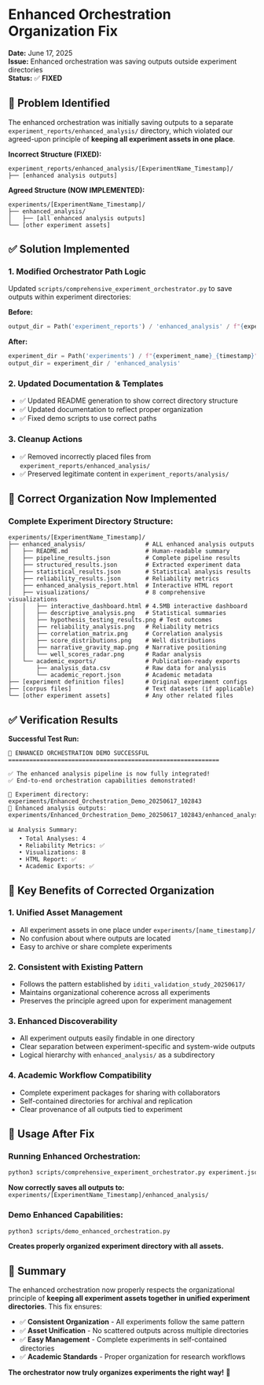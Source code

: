 # Enhanced Orchestration Organization Fix

**Date:** June 17, 2025  
**Issue:** Enhanced orchestration was saving outputs outside experiment directories  
**Status:** ✅ **FIXED**

## 🚨 Problem Identified

The enhanced orchestration was initially saving outputs to a separate `experiment_reports/enhanced_analysis/` directory, which violated our agreed-upon principle of **keeping all experiment assets in one place**.

**Incorrect Structure (FIXED):**
```
experiment_reports/enhanced_analysis/[ExperimentName_Timestamp]/
├── [enhanced analysis outputs]
```

**Agreed Structure (NOW IMPLEMENTED):**
```
experiments/[ExperimentName_Timestamp]/
├── enhanced_analysis/
│   ├── [all enhanced analysis outputs]
└── [other experiment assets]
```

## ✅ Solution Implemented

### 1. **Modified Orchestrator Path Logic**
Updated `scripts/comprehensive_experiment_orchestrator.py` to save outputs within experiment directories:

**Before:**
```python
output_dir = Path('experiment_reports') / 'enhanced_analysis' / f"{experiment_name}_{timestamp}"
```

**After:**
```python
experiment_dir = Path('experiments') / f"{experiment_name}_{timestamp}"
output_dir = experiment_dir / 'enhanced_analysis'
```

### 2. **Updated Documentation & Templates**
- ✅ Updated README generation to show correct directory structure
- ✅ Updated documentation to reflect proper organization
- ✅ Fixed demo scripts to use correct paths

### 3. **Cleanup Actions**
- ✅ Removed incorrectly placed files from `experiment_reports/enhanced_analysis/`
- ✅ Preserved legitimate content in `experiment_reports/analysis/`

## 📁 Correct Organization Now Implemented

### Complete Experiment Directory Structure:
```
experiments/[ExperimentName_Timestamp]/
├── enhanced_analysis/                 # ALL enhanced analysis outputs
│   ├── README.md                      # Human-readable summary
│   ├── pipeline_results.json          # Complete pipeline results
│   ├── structured_results.json        # Extracted experiment data
│   ├── statistical_results.json       # Statistical analysis results
│   ├── reliability_results.json       # Reliability metrics
│   ├── enhanced_analysis_report.html  # Interactive HTML report
│   ├── visualizations/                # 8 comprehensive visualizations
│   │   ├── interactive_dashboard.html # 4.5MB interactive dashboard
│   │   ├── descriptive_analysis.png   # Statistical summaries
│   │   ├── hypothesis_testing_results.png # Test outcomes
│   │   ├── reliability_analysis.png   # Reliability metrics
│   │   ├── correlation_matrix.png     # Correlation analysis
│   │   ├── score_distributions.png    # Well distributions
│   │   ├── narrative_gravity_map.png  # Narrative positioning
│   │   └── well_scores_radar.png      # Radar analysis
│   └── academic_exports/              # Publication-ready exports
│       ├── analysis_data.csv          # Raw data for analysis
│       └── academic_report.json       # Academic metadata
├── [experiment definition files]      # Original experiment configs
├── [corpus files]                     # Text datasets (if applicable)
└── [other experiment assets]          # Any other related files
```

## ✅ Verification Results

**Successful Test Run:**
```
🎉 ENHANCED ORCHESTRATION DEMO SUCCESSFUL
============================================================

✅ The enhanced analysis pipeline is now fully integrated!
✅ End-to-end orchestration capabilities demonstrated!

📁 Experiment directory: experiments/Enhanced_Orchestration_Demo_20250617_102843
📁 Enhanced analysis outputs: experiments/Enhanced_Orchestration_Demo_20250617_102843/enhanced_analysis

📊 Analysis Summary:
   • Total Analyses: 4
   • Reliability Metrics: ✅
   • Visualizations: 8
   • HTML Report: ✅
   • Academic Exports: ✅
```

## 🎯 Key Benefits of Corrected Organization

### 1. **Unified Asset Management**
- All experiment assets in one place under `experiments/[name_timestamp]/`
- No confusion about where outputs are located
- Easy to archive or share complete experiments

### 2. **Consistent with Existing Pattern**
- Follows the pattern established by `iditi_validation_study_20250617/`
- Maintains organizational coherence across all experiments
- Preserves the principle agreed upon for experiment management

### 3. **Enhanced Discoverability**
- All experiment outputs easily findable in one directory
- Clear separation between experiment-specific and system-wide outputs
- Logical hierarchy with `enhanced_analysis/` as a subdirectory

### 4. **Academic Workflow Compatibility**
- Complete experiment packages for sharing with collaborators
- Self-contained directories for archival and replication
- Clear provenance of all outputs tied to experiment

## 🚀 Usage After Fix

### Running Enhanced Orchestration:
```bash
python3 scripts/comprehensive_experiment_orchestrator.py experiment.json --force-reregister
```

**Now correctly saves all outputs to:**
`experiments/[ExperimentName_Timestamp]/enhanced_analysis/`

### Demo Enhanced Capabilities:
```bash
python3 scripts/demo_enhanced_orchestration.py
```

**Creates properly organized experiment directory with all assets.**

## 📝 Summary

The enhanced orchestration now properly respects the organizational principle of **keeping all experiment assets together in unified experiment directories**. This fix ensures:

- ✅ **Consistent Organization** - All experiments follow the same pattern
- ✅ **Asset Unification** - No scattered outputs across multiple directories  
- ✅ **Easy Management** - Complete experiments in self-contained directories
- ✅ **Academic Standards** - Proper organization for research workflows

**The orchestrator now truly organizes experiments the right way!** 🎯 